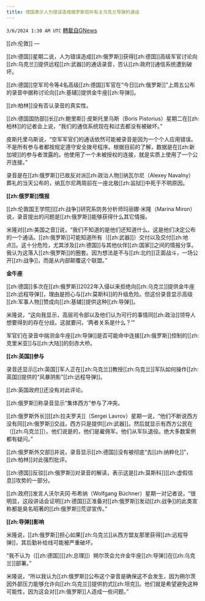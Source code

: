```yaml
---
title: 德国表示人为错误造成俄罗斯窃听有关乌克兰导弹的通话
---
```

`3/6/2024 1:30 AM UTC` [轉載自GNews](https://gnews.org/articles/2368771)

[[zh:伦敦]] — 

[[zh:德国]]星期二说，人为错误造成[[zh:俄罗斯]]获得[[zh:德国]]高级军官讨论向[[zh:乌克兰]]提供远程[[zh:武器]]的通话录音，否认[[zh:政府]]通信系统遭到破坏。

[[zh:德国]]空军司令等4名高级[[zh:德国]]军官在“今日[[zh:俄罗斯]]”上周五公布的录音中据称讨论向[[zh:基辅]]提供金牛座[[zh:导弹]]。

[[zh:柏林]]没有否认录音的真实性。

[[zh:德国国防部]]长[[zh:鲍里斯]]·皮斯托里乌斯（Boris Pistorius）星期二在[[zh:柏林]]的记者会上说，“我们的通信系统现在和过去都没有被破坏。”

皮斯托里乌斯说，“空军军官们的通话依然可能被录音是因为一个个人应用错误。不是所有参与者都按规定遵守安全拨号程序。根据目前的了解，数据是在[[zh:新加坡]]的参与者泄露的。他使用了一个未被授权的连接，就是实质上使用了一个公开连接。”

录音是在[[zh:俄罗斯]]已故反对派[[zh:政治人物]]纳瓦尔尼（Alexey Navalny）葬礼的当天公布的，纳瓦尔尼两周前在一座北极[[zh:监狱]]中死于不明原因。

**[[zh:俄罗斯]]情报**

[[zh:伦敦国王学院]][[zh:战争]]研究系防务分析师玛丽娜·米隆（Marina Miron）说，录音提出的问题是[[zh:俄罗斯]]能够获得什么其它情报。

米隆对[[zh:美国之音]]说，“我们不知道的是他们还知道什么。这是他们决定公布的一个通话。[[zh:俄罗斯]]可能知道所有（[[zh:武器]]）交付以及交付[[zh:地点]]。这十分危险，尤其涉及[[zh:德国]]与其他伙伴[[zh:国家]]之间的情报分享。我认为这落入[[zh:俄罗斯]]的圈套。因为想法是不与[[zh:北约]]正面战斗，一场公开[[zh:战争]]，而是从内部颠覆这个联盟。”

**金牛座**

[[zh:德国]]多次在[[zh:俄罗斯]]2022年入侵以来拒绝向[[zh:乌克兰]]提供金牛座[[zh:远程导弹]]，理由是担心与[[zh:莫斯科]]的升级危险。但这份录音显示高级[[zh:军事人物]]赞成向[[zh:基辅]]提供这种[[zh:导弹]]。

米隆说，“这向我显示，高层司令部以及他们认为可行的事情同[[zh:政治]]领导人想要得到的存在分歧。这就要问，‘两者关系是什么？’”

军官们在录音中揣测金牛座[[zh:导弹]]是否可能命中连接[[zh:俄罗斯]]控制的[[zh:克里米亚]]与[[zh:大陆]]的刻赤大桥。

**[[zh:英国]]参与**

录音还显示[[zh:英国]]军人正在[[zh:乌克兰]]教授[[zh:乌克兰]]军队如何操作[[zh:英国]]提供的“风暴阴影”[[zh:远程导弹]]。

[[zh:英国政府]]还没有对此评论。

[[zh:俄罗斯]]称录音显示“集体西方”参与了冲突。

[[zh:俄罗斯外长]][[zh:拉夫罗夫]]（Sergei Lavrov）星期一说，“他们不断说西方没有同[[zh:俄罗斯]]交战，西方只是提供[[zh:武器]]。然后就显示有西方公民在（[[zh:乌克兰]]）。他们说是的，他们是雇佣军。他们从军队退役。绝大多数案例都有疑问。”

[[zh:俄罗斯外交部]]并说，录音显示[[zh:德国]]没有被彻底“去[[zh:纳粹化]]”，[[zh:柏林]]对此强烈批评。

[[zh:德国]]反驳[[zh:俄罗斯]]对录音的解读，表示这是[[zh:莫斯科]][[zh:虚假信息]]攻势的一部分。

[[zh:政府]]发言人沃尔夫冈·布希纳（Wolfgang Büchner）星期一对记者说，“很明显，这段讲话会证明[[zh:德国]]正准备对[[zh:俄罗斯]]发动[[zh:战争]]的此类宣称都是臭名昭著的[[zh:俄罗斯]]荒谬宣传。”

**[[zh:导弹]]影响**

米隆说，[[zh:俄罗斯]]担心如果[[zh:乌克兰]]从西方盟友那里获得[[zh:远程导弹]]，其后勤补给线可能被严重破坏。

“我不认为（[[zh:德国]][[zh:总理]]）朔尔茨会允许金牛座[[zh:导弹]]在[[zh:乌克兰]]部署。”

米隆说，“所以我认为[[zh:俄罗斯]]公布这个录音是确保这不会发生，因为朔尔茨因外部压力能够允许向[[zh:乌克兰]]提供豹式[[zh:坦克]]。他们就是希望避免这种可能性，因为这会对[[zh:俄罗斯]]人造成一些问题。”
